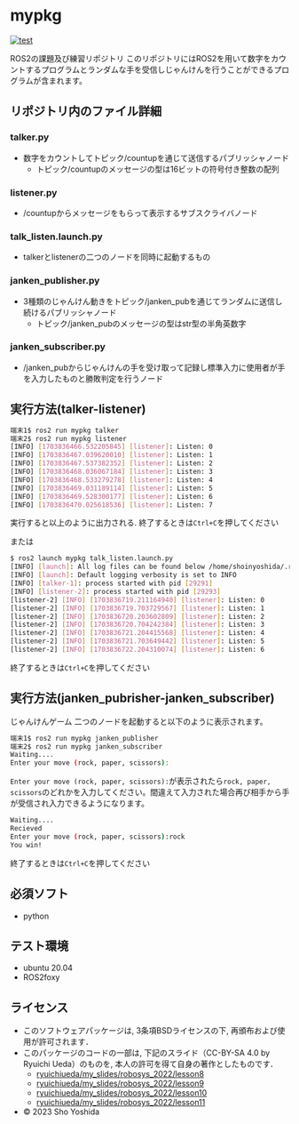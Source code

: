 # mypkg
[![test](https://github.com/ShoYoshida1/mypkg/actions/workflows/test.yml/badge.svg)](https://github.com/ShoYoshida1/mypkg/actions/workflows/test.yml)

ROS2の課題及び練習リポジトリ
このリポジトリにはROS2を用いて数字をカウントするプログラムとランダムな手を受信しじゃんけんを行うことができるプログラムが含まれます。

## リポジトリ内のファイル詳細

### talker.py
* 数字をカウントしてトピック/countupを通じて送信するパブリッシャノード
   * トピック/countupのメッセージの型は16ビットの符号付き整数の配列
### listener.py
* /countupからメッセージをもらって表示するサブスクライバノード

### talk_listen.launch.py
* talkerとlistenerの二つのノードを同時に起動するもの
   
### janken_publisher.py
* 3種類のじゃんけん動きをトピック/janken_pubを通じてランダムに送信し続けるパブリッシャノード
   * トピック/janken_pubのメッセージの型はstr型の半角英数字
### janken_subscriber.py
* /janken_pubからじゃんけんの手を受け取って記録し標準入力に使用者が手を入力したものと勝敗判定を行うノード

## 実行方法(talker-listener)

```bash
端末1$ ros2 run mypkg talker
端末2$ ros2 run mypkg listener
[INFO] [1703836466.532205845] [listener]: Listen: 0
[INFO] [1703836467.039620010] [listener]: Listen: 1
[INFO] [1703836467.537382352] [listener]: Listen: 2
[INFO] [1703836468.036067184] [listener]: Listen: 3
[INFO] [1703836468.533279278] [listener]: Listen: 4
[INFO] [1703836469.031189114] [listener]: Listen: 5
[INFO] [1703836469.528300177] [listener]: Listen: 6
[INFO] [1703836470.025618536] [listener]: Listen: 7
```
実行すると以上のように出力される. 終了するときは`Ctrl+C`を押してください

または
```bash
$ ros2 launch mypkg talk_listen.launch.py
[INFO] [launch]: All log files can be found below /home/shoinyoshida/.ros/log/2023-12-29-16-58-38-404317-MeisterC-29289
[INFO] [launch]: Default logging verbosity is set to INFO
[INFO] [talker-1]: process started with pid [29291]
[INFO] [listener-2]: process started with pid [29293]
[listener-2] [INFO] [1703836719.211164940] [listener]: Listen: 0
[listener-2] [INFO] [1703836719.703729567] [listener]: Listen: 1
[listener-2] [INFO] [1703836720.203602809] [listener]: Listen: 2
[listener-2] [INFO] [1703836720.704242384] [listener]: Listen: 3
[listener-2] [INFO] [1703836721.204415568] [listener]: Listen: 4
[listener-2] [INFO] [1703836721.703649442] [listener]: Listen: 5
[listener-2] [INFO] [1703836722.204310074] [listener]: Listen: 6
```
 終了するときは`Ctrl+C`を押してください

## 実行方法(janken_pubrisher-janken_subscriber)
じゃんけんゲーム
二つのノードを起動すると以下のように表示されます。

```bash
端末1$ ros2 run mypkg janken_publisher
端末2$ ros2 run mypkg janken_subscriber
Waiting....
Enter your move (rock, paper, scissors):
```
`Enter your move (rock, paper, scissors):`が表示されたら`rock, paper, scissors`のどれかを入力してください。間違えて入力された場合再び相手から手が受信され入力できるようになります。

```bash
Waiting....
Recieved
Enter your move (rock, paper, scissors):rock
You win!
```
終了するときは`Ctrl+C`を押してください

## 必須ソフト
* python

## テスト環境
* ubuntu 20.04
* ROS2foxy

## ライセンス
* このソフトウェアパッケージは, 3条項BSDライセンスの下, 再頒布および使用が許可されます．
* このパッケージのコードの一部は, 下記のスライド（CC-BY-SA 4.0 by Ryuichi Ueda）のものを, 本人の許可を得て自身の著作としたものです．
   * [ryuichiueda/my_slides/robosys_2022/lesson8](https://ryuichiueda.github.io/my_slides/robosys_2022/lesson8.html#/)
   * [ryuichiueda/my_slides/robosys_2022/lesson9](https://ryuichiueda.github.io/my_slides/robosys_2022/lesson9.html#/)
   * [ryuichiueda/my_slides/robosys_2022/lesson10](https://ryuichiueda.github.io/my_slides/robosys_2022/lesson10.html#/)
   * [ryuichiueda/my_slides/robosys_2022/lesson11](https://ryuichiueda.github.io/my_slides/robosys_2022/lesson11.html#/)
* © 2023 Sho Yoshida
